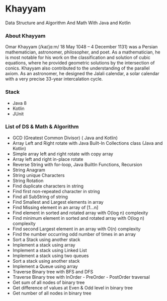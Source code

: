 # Khayyam

Data Structure and Algorithm And Math With Java and Kotlin
### About Khayyam

Omar Khayyam (/kaɪˈjɑːm/ 18 May 1048 – 4 December 1131) was a Persian mathematician, astronomer, philosopher, and poet.
As a mathematician, he is most notable for his work on the classification and solution of cubic equations, 
where he provided geometric solutions by the intersection of conics.
Khayyam also contributed to the understanding of the parallel axiom.
As an astronomer, he designed the Jalali calendar, a solar calendar with a very precise 33-year intercalation cycle.

### Stack

- Java 8
- Kotlin
- JUnit

### List of DS & Math & Algorithm

* GCD (Greatest Common Divisor) ( Java and Kotlin)
* Array Left and Right rotate with Java Built-In Collections class (Java and Kotlin)
* Simple array left and right rotate with copy array
* Array left and right in-place rotate
* Reverse String with for-loop, Java BuiltIn Functions, Recursion
* String Anagram
* String unique Characters
* String Rotation
* Find duplicate characters in string
* Find first non-repeated character in string
* Find all SubString of string 
* Find Smallest and Largest elements in array
* Find Missing element in an array of [1...n]
* Find element in sorted and rotated array with O(log n) complexity
* Find minimum element in sorted and rotated array with O(log n) complexity
* Find second Largest element in an array with O(n) complexity
* Find the number occurring odd number of times in an array
* Sort a Stack using another stack
* Implement a stack using array
* Implement a stack using Linked List
* Implement a stack using two queues
* Sort a stack using another stack
* Implement a Queue using array
* Traverse Binary tree with BFS and DFS
* Traverse Binary tree with InOrder - PreOrder - PostOrder traversal
* Get sum of all nodes of binary tree
* Get difference of values at Even & Odd level in binary tree
* Get number of all nodes in binary tree